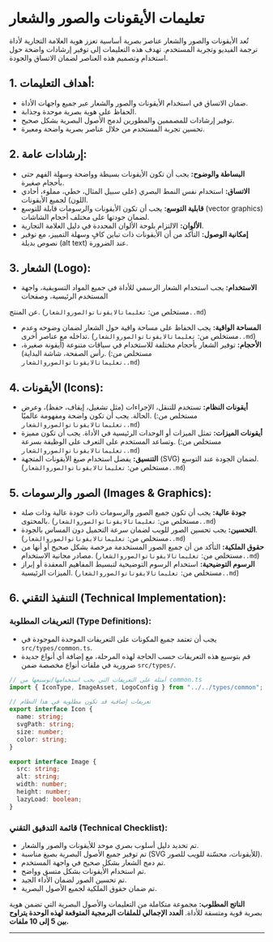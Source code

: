 # تعليمات الأيقونات والصور والشعار

تُعد الأيقونات والصور والشعار عناصر بصرية أساسية تعزز هوية العلامة التجارية لأداة ترجمة الفيديو وتجربة المستخدم. تهدف هذه التعليمات إلى توفير إرشادات واضحة حول استخدام وتصميم هذه العناصر لضمان الاتساق والجودة.

## 1. أهداف التعليمات:

*   ضمان الاتساق في استخدام الأيقونات والصور والشعار عبر جميع واجهات الأداة.
*   الحفاظ على هوية بصرية موحدة وجذابة.
*   توفير إرشادات للمصممين والمطورين لدمج الأصول البصرية بشكل صحيح.
*   تحسين تجربة المستخدم من خلال عناصر بصرية واضحة ومعبرة.

## 2. إرشادات عامة:

*   **البساطة والوضوح:** يجب أن تكون الأيقونات بسيطة وواضحة وسهلة الفهم حتى بأحجام صغيرة.
*   **الاتساق:** استخدام نفس النمط البصري (على سبيل المثال، خطي، مملوء، أحادي اللون) لجميع الأيقونات.
*   **قابلية التوسع:** يجب أن تكون الأيقونات والرسومات قابلة للتوسع (vector graphics) لضمان جودتها على مختلف أحجام الشاشات.
*   **الألوان:** الالتزام بلوحة الألوان المحددة في دليل العلامة التجارية.
*   **إمكانية الوصول:** التأكد من أن الأيقونات ذات تباين كافٍ وسهلة التمييز، مع توفير نصوص بديلة (alt text) عند الضرورة.

## 3. الشعار (Logo):

*   **الاستخدام:** يجب استخدام الشعار الرسمي للأداة في جميع المواد التسويقية، واجهة المستخدم الرئيسية، وصفحات 

عن المنتج. (مستخلص من: `تعليماتالايقوناتوالصوروالشعار..md`)
*   **المساحة الواقية:** يجب الحفاظ على مساحة واقية حول الشعار لضمان وضوحه وعدم تداخله مع عناصر أخرى. (مستخلص من: `تعليماتالايقوناتوالصوروالشعار..md`)
*   **الأحجام:** توفير الشعار بأحجام مختلفة للاستخدام في سياقات متنوعة (أيقونة صغيرة، رأس الصفحة، شاشة البداية). (مستخلص من: `تعليماتالايقوناتوالصوروالشعار..md`)

## 4. الأيقونات (Icons):

*   **أيقونات النظام:** تستخدم للتنقل، الإجراءات (مثل تشغيل، إيقاف، حفظ)، وعرض الحالة. يجب أن تكون واضحة ومفهومة عالميًا. (مستخلص من: `تعليماتالايقوناتوالصوروالشعار..md`)
*   **أيقونات الميزات:** تمثل الميزات أو الوحدات الرئيسية في الأداة. يجب أن تكون مميزة وتساعد المستخدم على التعرف على الوظيفة بسرعة. (مستخلص من: `تعليماتالايقوناتوالصوروالشعار..md`)
*   **التنسيق:** يفضل استخدام صيغ الأيقونات المتجهة (SVG) لضمان الجودة عند التوسع. (مستخلص من: `تعليماتالايقوناتوالصوروالشعار..md`)

## 5. الصور والرسومات (Images & Graphics):

*   **جودة عالية:** يجب أن تكون جميع الصور والرسومات ذات جودة عالية وذات صلة بالمحتوى. (مستخلص من: `تعليماتالايقوناتوالصوروالشعار..md`)
*   **التحسين:** يجب تحسين الصور للويب لضمان سرعة التحميل دون المساس بالجودة. (مستخلص من: `تعليماتالايقوناتوالصوروالشعار..md`)
*   **حقوق الملكية:** التأكد من أن جميع الصور المستخدمة مرخصة بشكل صحيح أو أنها من مصادر مجانية الاستخدام. (مستخلص من: `تعليماتالايقوناتوالصوروالشعار..md`)
*   **الرسوم التوضيحية:** استخدام الرسوم التوضيحية لتبسيط المفاهيم المعقدة أو إبراز الميزات الرئيسية. (مستخلص من: `تعليماتالايقوناتوالصوروالشعار..md`)

## 6. التنفيذ التقني (Technical Implementation):

### التعريفات المطلوبة (Type Definitions):

*   يجب أن تعتمد جميع المكونات على التعريفات الموحدة الموجودة في `src/types/common.ts`.
*   قم بتوسيع هذه التعريفات حسب الحاجة لهذه المرحلة، مع إضافة أي أنواع جديدة ضرورية في ملفات أنواع مخصصة ضمن `src/types/`.

```typescript
// أمثلة على التعريفات التي يجب استخدامها/توسيعها من common.ts
import { IconType, ImageAsset, LogoConfig } from "../../types/common";

// تعريفات إضافية قد تكون مطلوبة في هذا النظام
export interface Icon {
  name: string;
  svgPath: string;
  size: number;
  color: string;
}

export interface Image {
  src: string;
  alt: string;
  width: number;
  height: number;
  lazyLoad: boolean;
}
```

### قائمة التدقيق التقني (Technical Checklist):

*   تم تحديد دليل أسلوب بصري موحد للأيقونات والصور والشعار.
*   تم توفير جميع الأصول البصرية بصيغ مناسبة (SVG للأيقونات، محسّنة للويب للصور).
*   تم دمج الشعار بشكل صحيح في واجهة المستخدم.
*   تم استخدام الأيقونات بشكل متسق وواضح.
*   تم تحسين الصور لضمان الأداء الجيد.
*   تم ضمان حقوق الملكية لجميع الأصول البصرية.

**الناتج المطلوب:** مجموعة متكاملة من التعليمات والأصول البصرية التي تضمن هوية بصرية قوية ومتسقة للأداة. **العدد الإجمالي للملفات البرمجية المتوقعة لهذه الوحدة يتراوح بين 5 إلى 10 ملفات.**

---
